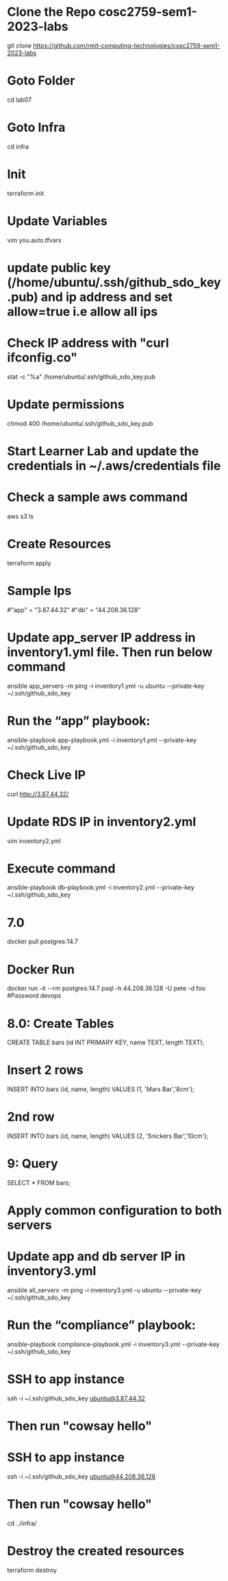# Clone the Repo cosc2759-sem1-2023-labs
git clone https://github.com/rmit-computing-technologies/cosc2759-sem1-2023-labs
# Goto Folder
cd lab07
# Goto Infra
cd infra
# Init
terraform init
# Update Variables
vim you.auto.tfvars
# update public key (/home/ubuntu/.ssh/github_sdo_key.pub) and ip address and set allow=true i.e allow all ips
# Check IP address with "curl ifconfig.co"
stat -c "%a" /home/ubuntu/.ssh/github_sdo_key.pub
# Update permissions
chmod 400 /home/ubuntu/.ssh/github_sdo_key.pub
# Start Learner Lab and update the credentials in ~/.aws/credentials file
# Check a sample aws command
aws s3 ls
# Create Resources
terraform apply

# Sample Ips
#"app" =  "3.87.44.32"
#"db" =  "44.208.36.128"

# Update app_server IP address in inventory1.yml file. Then run below command
ansible app_servers -m ping -i inventory1.yml -u ubuntu --private-key ~/.ssh/github_sdo_key

# Run the “app” playbook:
ansible-playbook app-playbook.yml -i inventory1.yml --private-key ~/.ssh/github_sdo_key

# Check Live IP
curl http://3.87.44.32/

# Update RDS IP in inventory2.yml
vim inventory2.yml
# Execute command
ansible-playbook db-playbook.yml -i inventory2.yml --private-key ~/.ssh/github_sdo_key

# 7.0
docker pull postgres:14.7
# Docker Run
docker run -it --rm postgres:14.7 psql -h 44.208.36.128 -U pete -d foo      #Password devops

# 8.0: Create Tables
CREATE TABLE bars (id INT PRIMARY KEY, name TEXT, length TEXT);

# Insert 2 rows
INSERT INTO bars (id, name, length) VALUES (1, 'Mars Bar','8cm');
# 2nd row
INSERT INTO bars (id, name, length) VALUES (2, 'Snickers Bar','10cm');

# 9: Query
SELECT * FROM bars;

# Apply common configuration to both servers

# Update app and db server IP in inventory3.yml
ansible all_servers -m ping -i inventory3.yml -u ubuntu --private-key ~/.ssh/github_sdo_key

# Run the “compliance” playbook:
ansible-playbook compliance-playbook.yml -i inventory3.yml --private-key ~/.ssh/github_sdo_key

# SSH to app instance
ssh -i ~/.ssh/github_sdo_key ubuntu@3.87.44.32
# Then run "cowsay hello"

# SSH to app instance
ssh -i ~/.ssh/github_sdo_key ubuntu@44.208.36.128
# Then run "cowsay hello"

cd ../infra/
# Destroy the created resources
terraform destroy
